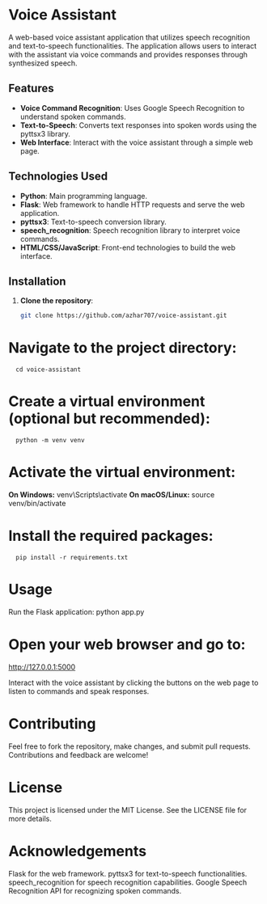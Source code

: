 # Voice Assistant

A web-based voice assistant application that utilizes speech recognition and text-to-speech functionalities. The application allows users to interact with the assistant via voice commands and provides responses through synthesized speech.

## Features

- **Voice Command Recognition**: Uses Google Speech Recognition to understand spoken commands.
- **Text-to-Speech**: Converts text responses into spoken words using the pyttsx3 library.
- **Web Interface**: Interact with the voice assistant through a simple web page.

## Technologies Used

- **Python**: Main programming language.
- **Flask**: Web framework to handle HTTP requests and serve the web application.
- **pyttsx3**: Text-to-speech conversion library.
- **speech_recognition**: Speech recognition library to interpret voice commands.
- **HTML/CSS/JavaScript**: Front-end technologies to build the web interface.

## Installation

1. **Clone the repository**:
   ```bash
   git clone https://github.com/azhar707/voice-assistant.git


# Navigate to the project directory:


      cd voice-assistant
# Create a virtual environment (optional but recommended):
      python -m venv venv
# Activate the virtual environment:

**On Windows:**
      venv\Scripts\activate
**On macOS/Linux:**
      source venv/bin/activate
# Install the required packages:
      pip install -r requirements.txt
# Usage
Run the Flask application:
   python app.py
 # Open your web browser and go to:
   http://127.0.0.1:5000

Interact with the voice assistant by clicking the buttons on the web page to listen to commands and speak responses.

# Contributing
Feel free to fork the repository, make changes, and submit pull requests. Contributions and feedback are welcome!

# License
This project is licensed under the MIT License. See the LICENSE file for more details.

# Acknowledgements
Flask for the web framework.
pyttsx3 for text-to-speech functionalities.
speech_recognition for speech recognition capabilities.
Google Speech Recognition API for recognizing spoken commands.
